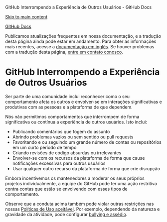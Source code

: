 GitHub Interrompendo a Experiência de Outros Usuários - GitHub Docs

[Skip to main content](#main-content)

[](/pt)[GitHub Docs](/pt)

Publicamos atualizações frequentes em nossa documentação, e a tradução desta página ainda pode estar em andamento. Para obter as informações mais recentes, acesse a [documentação em inglês](/en). Se houver problemas com a tradução desta página, [entre em contato conosco](https://github.com/contact?form[subject]=translation%20issue%20on%20docs.github.com&form[comments]=).

GitHub Interrompendo a Experiência de Outros Usuários
==========

Ser parte de uma comunidade inclui reconhecer como o seu comportamento afeta os outros e envolver-se em interações significativas e produtivas com as pessoas e a plataforma de que dependem.

Nós não permitimos comportamentos que interrompem de forma significativa ou contínua a experiência de outros usuários. Isto inclui:

* Publicando comentários que fogem do assunto
* Abrindo problemas vazios ou sem sentido ou pull requests
* Favoritando e ou seguindo um grande número de contas ou repositórios em um curto período de tempo
* Criando revisões de código absurdas ou irrelevantes
* Envolver-se com os recursos da plataforma de forma que cause notificações excessivas para outros usuários
* Usar qualquer outro recurso da plataforma de forma que crie disrupção

Embora incentivemos os mantenedores a moderar os seus próprios projetos individualmente, a equipe do GitHub pode ter uma ação restritiva contra contas que estão se envolvendo com esses tipos de comportamento.

Observe que a conduta acima também pode violar outras restrições nas nossas [Políticas de Uso aceitável](/pt/github/site-policy/github-acceptable-use-policies). Por exemplo, dependendo da natureza e gravidade da atividade, pode configurar [bullying e assédio](/pt/github/site-policy/github-bullying-and-harassment).
